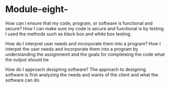 # Module-eight-
How can I ensure that my code, program, or software is functional and secure?
How I can make sure my code is secure and functional is by testing I used the methods such as black box and white box testing.

How do I interpret user needs and incorporate them into a program?
How I interpet the user needs and incorporate them into a program by understanding the assignmemt and the goals for completeing the code what the output should be. 

How do I approach designing software?
The approach to designing software is first analyzing the needs and wants of the client and what the software can do. 
